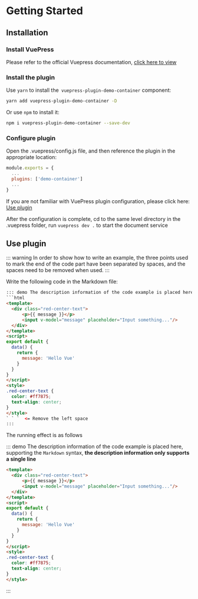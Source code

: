 # Getting Started

## Installation

### Install VuePress

Please refer to the official Vuepress documentation, [click here to view](https://vuepress.vuejs.org/guide/)

### Install the plugin

Use `yarn` to install the` vuepress-plugin-demo-container` component:
```bash
yarn add vuepress-plugin-demo-container -D
```
Or use `npm` to install it:
```bash
npm i vuepress-plugin-demo-container --save-dev
```

### Configure plugin

Open the .vuepress/config.js file, and then reference the plugin in the appropriate location:

```js
module.exports = {
  ...
  plugins: ['demo-container']
  ...
}
```

If you are not familiar with VuePress plugin configuration, please click here: [Use plugin](https://vuepress.vuejs.org/zh/plugin/using-a-plugin.html)

After the configuration is complete, cd to the same level directory in the .vuepress folder, run `vuepress dev .` to start the document service

## Use plugin

::: warning
In order to show how to write an example, the three points used to mark the end of the code part have been separated by spaces, and the spaces need to be removed when used.
:::

Write the following code in the Markdown file:

```html
::: demo The description information of the code example is placed here, supporting the `Markdown` syntax, **the description information only supports a single line**
```html
<template>
  <div class="red-center-text">
      <p>{{ message }}</p>
      <input v-model="message" placeholder="Input something..."/>
  </div>
</template>
<script>
export default {
  data() {
    return {
      message: 'Hello Vue'
    }
  }
}
</script>
<style>
.red-center-text { 
  color: #ff7875;
  text-align: center;
}
</style>
` ` `  <= Remove the left space
:::
```

The running effect is as follows

::: demo The description information of the code example is placed here, supporting the `Markdown` syntax, **the description information only supports a single line**
```html
<template>
  <div class="red-center-text">
      <p>{{ message }}</p>
      <input v-model="message" placeholder="Input something..."/>
  </div>
</template>
<script>
export default {
  data() {
    return {
      message: 'Hello Vue'
    }
  }
}
</script>
<style>
.red-center-text { 
  color: #ff7875;
  text-align: center;
}
</style>
```
:::